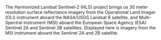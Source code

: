 The Harmonized Landsat Sentinel-2 (HLS) project brings us 30 meter resolution surface reflectance imagery from the Operational Land Imager (OLI) instrument aboard the NASA/USGS Landsat 8 satellite, and Multi-Spectral Instrument (MSI) aboard the European Space Agency (ESA) Sentinel 2A and Sentinel 2B satellites. Displayed here is imagery from the MSI instrument aboard the Sentinel 2A and 2B satellite.